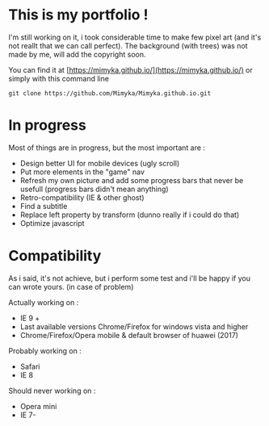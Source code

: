 # This is my portfolio !

I'm still working on it, i took considerable time to make few pixel art (and it's not reallt that we can call perfect). The background (with trees) was not made by me, will add the copyright soon.

You can find it at [https://mimyka.github.io/](https://mimyka.github.io/) or simply with this command line

    git clone https://github.com/Mimyka/Mimyka.github.io.git

# In progress

Most of things are in progress, but the most important are :

 - Design better UI for mobile devices (ugly scroll)
 - Put more elements in the "game" nav
 - Refresh my own picture and add some progress bars that never be usefull (progress bars didn't mean anything)
 - Retro-compatibility (IE & other ghost)
 - Find a subtitle
 - Replace left property by transform (dunno really if i could do that)
 - Optimize javascript

# Compatibility
As i said, it's not achieve, but i perform some test and i'll be happy if you can wrote yours. (in case of problem)

Actually working on :

 - IE 9 +
 - Last available versions Chrome/Firefox for windows vista and higher
 - Chrome/Firefox/Opera mobile & default browser of huawei (2017)

Probably working on :

 - Safari
 - IE 8

Should never working on :

 - Opera mini
 - IE 7-

